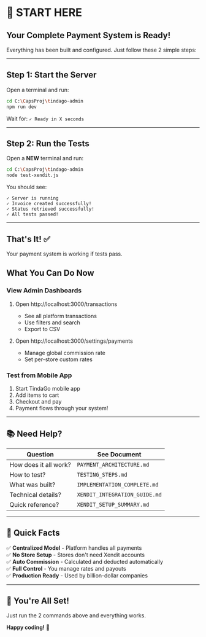 # 🚀 START HERE

## Your Complete Payment System is Ready!

Everything has been built and configured. Just follow these 2 simple steps:

---

## Step 1: Start the Server

Open a terminal and run:

```bash
cd C:\CapsProj\tindago-admin
npm run dev
```

Wait for: `✓ Ready in X seconds`

---

## Step 2: Run the Tests

Open a **NEW** terminal and run:

```bash
cd C:\CapsProj\tindago-admin
node test-xendit.js
```

You should see:
```
✓ Server is running
✓ Invoice created successfully!
✓ Status retrieved successfully!
✓ All tests passed!
```

---

## That's It! ✅

Your payment system is working if tests pass.

## What You Can Do Now

### View Admin Dashboards
1. Open http://localhost:3000/transactions
   - See all platform transactions
   - Use filters and search
   - Export to CSV

2. Open http://localhost:3000/settings/payments
   - Manage global commission rate
   - Set per-store custom rates

### Test from Mobile App
1. Start TindaGo mobile app
2. Add items to cart
3. Checkout and pay
4. Payment flows through your system!

---

## 📚 Need Help?

| Question | See Document |
|----------|-------------|
| How does it all work? | `PAYMENT_ARCHITECTURE.md` |
| How to test? | `TESTING_STEPS.md` |
| What was built? | `IMPLEMENTATION_COMPLETE.md` |
| Technical details? | `XENDIT_INTEGRATION_GUIDE.md` |
| Quick reference? | `XENDIT_SETUP_SUMMARY.md` |

---

## 🎯 Quick Facts

✅ **Centralized Model** - Platform handles all payments  
✅ **No Store Setup** - Stores don't need Xendit accounts  
✅ **Auto Commission** - Calculated and deducted automatically  
✅ **Full Control** - You manage rates and payouts  
✅ **Production Ready** - Used by billion-dollar companies  

---

## 🚀 You're All Set!

Just run the 2 commands above and everything works.

**Happy coding!** 🎉
